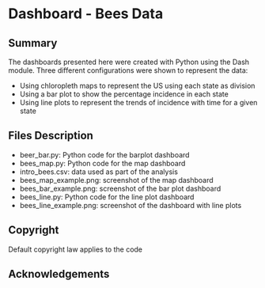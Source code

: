 # Dashboard - Bees Data

## Summary

The dashboards presented here were created with Python using the Dash module. Three different configurations were shown to represent the data:

* Using chloropleth maps to represent the US using each state as division
* Using a bar plot to show the percentage incidence in each state
* Using line plots to represent the trends of incidence with time for a given state 

## Files Description

* beer_bar.py: Python code for the barplot dashboard
* bees_map.py: Python code for the map dashboard
* intro_bees.csv: data used as part of the analysis
* bees_map_example.png: screenshot of the map dashboard
* bees_bar_example.png: screenshot of the bar plot dashboard
* bees_line.py: Python code for the line plot dashboard
* bees_line_example.png: screenshot of the dashboard with line plots

## Copyright
Default copyright law applies to the code

## Acknowledgements
